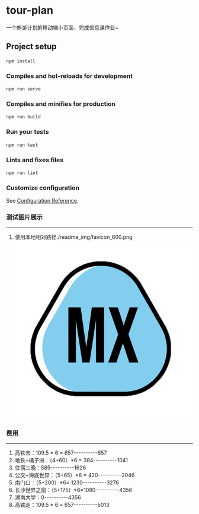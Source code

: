 # tour-plan
一个旅游计划的移动端小页面，完成信息课作业~

## Project setup
```
npm install
```

### Compiles and hot-reloads for development
```
npm run serve
```

### Compiles and minifies for production
```
npm run build
```

### Run your tests
```
npm run test
```

### Lints and fixes files
```
npm run lint
```

### Customize configuration
See [Configuration Reference](https://cli.vuejs.org/config/).

### 测试图片展示
--- --- 
1. 使用本地相对路径./readme_img/favicon_600.png  
![测试图片的alt icon](./readme_img/favicon_600.png)

### 费用
--- ---
1. 高铁去：109.5 * 6 = 657----------657
2. 地铁+橘子洲：（4+60）*6 = 384----------1041
3. 住宿三晚：585----------1626
4. 公交+海底世界：（5+65）*6 = 420----------2046
5. 南门口：（5+200）*6= 1230----------3276
6. 长沙世界之窗：（5+175）*6=1080----------4356
7. 湖南大学：0----------4356
8. 高铁走：109.5 * 6 = 657----------5013

